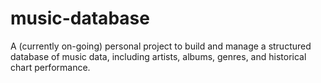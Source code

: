 # music-database
A (currently on-going) personal project to build and manage a structured database of music data, including artists, albums, genres, and historical chart performance.
